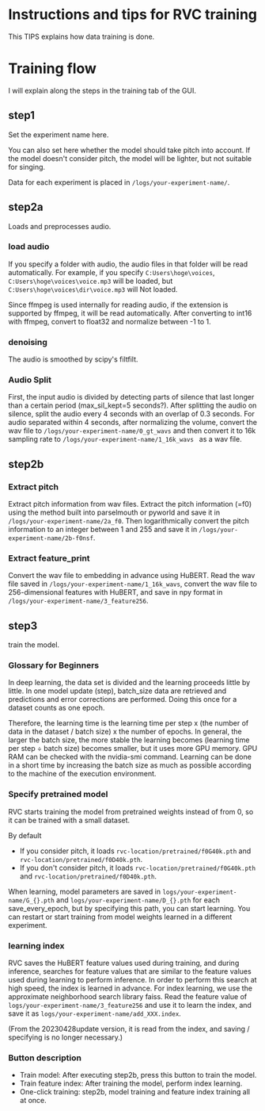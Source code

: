 # Instructions and tips for RVC training

This TIPS explains how data training is done.

# Training flow

I will explain along the steps in the training tab of the GUI.

## step1

Set the experiment name here.

You can also set here whether the model should take pitch into account.
If the model doesn't consider pitch, the model will be lighter, but not suitable for singing.

Data for each experiment is placed in `/logs/your-experiment-name/`.

## step2a

Loads and preprocesses audio.

### load audio

If you specify a folder with audio, the audio files in that folder will be read automatically.
For example, if you specify `C:Users\hoge\voices`, `C:Users\hoge\voices\voice.mp3` will be loaded, but `C:Users\hoge\voices\dir\voice.mp3` will Not loaded.

Since ffmpeg is used internally for reading audio, if the extension is supported by ffmpeg, it will be read automatically.
After converting to int16 with ffmpeg, convert to float32 and normalize between -1 to 1.

### denoising

The audio is smoothed by scipy's filtfilt.

### Audio Split

First, the input audio is divided by detecting parts of silence that last longer than a certain period (max_sil_kept=5 seconds?). After splitting the audio on silence, split the audio every 4 seconds with an overlap of 0.3 seconds. For audio separated within 4 seconds, after normalizing the volume, convert the wav file to `/logs/your-experiment-name/0_gt_wavs` and then convert it to 16k sampling rate to `/logs/your-experiment-name/1_16k_wavs ` as a wav file.

## step2b

### Extract pitch

Extract pitch information from wav files. Extract the pitch information (=f0) using the method built into parselmouth or pyworld and save it in `/logs/your-experiment-name/2a_f0`. Then logarithmically convert the pitch information to an integer between 1 and 255 and save it in `/logs/your-experiment-name/2b-f0nsf`.

### Extract feature_print

Convert the wav file to embedding in advance using HuBERT. Read the wav file saved in `/logs/your-experiment-name/1_16k_wavs`, convert the wav file to 256-dimensional features with HuBERT, and save in npy format in `/logs/your-experiment-name/3_feature256`.

## step3

train the model.

### Glossary for Beginners

In deep learning, the data set is divided and the learning proceeds little by little. In one model update (step), batch_size data are retrieved and predictions and error corrections are performed. Doing this once for a dataset counts as one epoch.

Therefore, the learning time is the learning time per step x (the number of data in the dataset / batch size) x the number of epochs. In general, the larger the batch size, the more stable the learning becomes (learning time per step ÷ batch size) becomes smaller, but it uses more GPU memory. GPU RAM can be checked with the nvidia-smi command. Learning can be done in a short time by increasing the batch size as much as possible according to the machine of the execution environment.

### Specify pretrained model

RVC starts training the model from pretrained weights instead of from 0, so it can be trained with a small dataset.

By default

- If you consider pitch, it loads `rvc-location/pretrained/f0G40k.pth` and `rvc-location/pretrained/f0D40k.pth`.
- If you don't consider pitch, it loads `rvc-location/pretrained/f0G40k.pth` and `rvc-location/pretrained/f0D40k.pth`.

When learning, model parameters are saved in `logs/your-experiment-name/G_{}.pth` and `logs/your-experiment-name/D_{}.pth` for each save_every_epoch, but by specifying this path, you can start learning. You can restart or start training from model weights learned in a different experiment.

### learning index

RVC saves the HuBERT feature values used during training, and during inference, searches for feature values that are similar to the feature values used during learning to perform inference. In order to perform this search at high speed, the index is learned in advance.
For index learning, we use the approximate neighborhood search library faiss. Read the feature value of `logs/your-experiment-name/3_feature256` and use it to learn the index, and save it as `logs/your-experiment-name/add_XXX.index`.

(From the 20230428update version, it is read from the index, and saving / specifying is no longer necessary.)

### Button description

- Train model: After executing step2b, press this button to train the model.
- Train feature index: After training the model, perform index learning.
- One-click training: step2b, model training and feature index training all at once.
